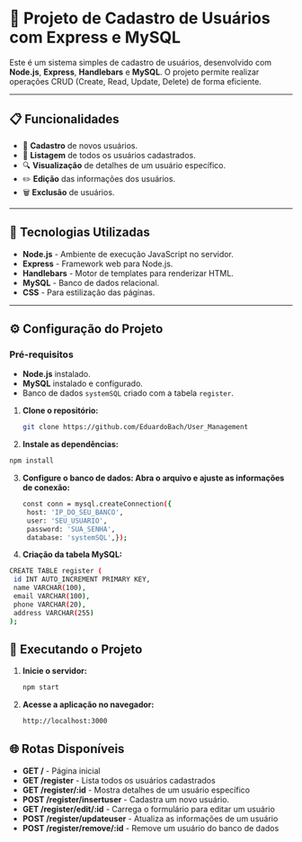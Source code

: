 # 📝 Projeto de Cadastro de Usuários com Express e MySQL

Este é um sistema simples de cadastro de usuários, desenvolvido com **Node.js**, **Express**, **Handlebars** e **MySQL**. O projeto permite realizar operações CRUD (Create, Read, Update, Delete) de forma eficiente.

---

## 📋 **Funcionalidades**

- 📌 **Cadastro** de novos usuários.  
- 📄 **Listagem** de todos os usuários cadastrados.  
- 🔍 **Visualização** de detalhes de um usuário específico.  
- ✏️ **Edição** das informações dos usuários.  
- 🗑️ **Exclusão** de usuários.  

---

## 🚀 **Tecnologias Utilizadas**

- **Node.js** - Ambiente de execução JavaScript no servidor.  
- **Express** - Framework web para Node.js.  
- **Handlebars** - Motor de templates para renderizar HTML.  
- **MySQL** - Banco de dados relacional.  
- **CSS** - Para estilização das páginas.  

---

## ⚙️ **Configuração do Projeto**

### **Pré-requisitos**

- **Node.js** instalado.  
- **MySQL** instalado e configurado.  
- Banco de dados `systemSQL` criado com a tabela `register`.

1. **Clone o repositório:**
   ```bash
   git clone https://github.com/EduardoBach/User_Management
   ```
 2. **Instale as dependências:**
   ```bash
   npm install
   ```
3. **Configure o banco de dados: Abra o arquivo e ajuste as informações de conexão:**
   ```bash
   const conn = mysql.createConnection({
    host: 'IP_DO_SEU_BANCO',
    user: 'SEU_USUARIO',
    password: 'SUA_SENHA',
    database: 'systemSQL',});
   ```

 4. **Criação da tabela MySQL:**
   ```bash
   CREATE TABLE register (
    id INT AUTO_INCREMENT PRIMARY KEY,
    name VARCHAR(100),
    email VARCHAR(100),
    phone VARCHAR(20),
    address VARCHAR(255)
);
```

## 🚀 **Executando o Projeto**
1. **Inicie o servidor:**
   ```bash
   npm start
   ```
2. **Acesse a aplicação no navegador:**
   ```bash
   http://localhost:3000
   ```
   
## 🌐 **Rotas Disponíveis**
- **GET /** - Página inicial
- **GET /register** - Lista todos os usuários cadastrados
- **GET /register/:id** - Mostra detalhes de um usuário específico
- **POST /register/insertuser** - Cadastra um novo usuário.
- **GET /register/edit/:id** - Carrega o formulário para editar um usuário
- **POST /register/updateuser** - Atualiza as informações de um usuário
- **POST /register/remove/:id** - Remove um usuário do banco de dados

 

